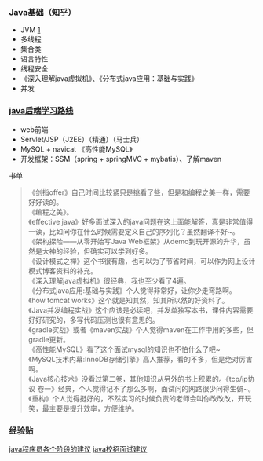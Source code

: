 ### Java基础（[知乎](https://www.zhihu.com/question/35466520)）
- JVM [1](http://www.importnew.com/23792.html)
- 多线程
- 集合类
- 语言特性
- 线程安全
- 《深入理解java虚拟机》、《分布式java应用：基础与实践》
- 并发 
### [java后端学习路线](https://www.zhihu.com/question/19992305)
- web前端
- Servlet/JSP（J2EE）（精通）（马士兵）
- MySQL + navicat 《高性能MySQL》
- 开发框架：SSM（spring + springMVC + mybatis）、了解maven

书单
> 《剑指offer》自己时间比较紧只是挑看了些，但是和编程之美一样，需要好好读的。  
> 《编程之美》。  
> 《effective java》好多面试深入的java问题在这上面能解答，真是非常值得一读，比如问你在什么时候需要定义自己的序列化？虽然翻译不好~。  
> 《架构探险——从零开始写Java Web框架》从demo到玩开源的升华，虽然是大神的经验，但确实可以学到好多。  
> 《设计模式之禅》这个书很有趣，也可以为了节省时间，可以作为网上设计模式博客资料的补充。  
> 《深入理解java虚拟机》很经典，我也至少看了4遍。  
> 《分布式java应用:基础与实践》个人觉得非常好，让你少走弯路啊。  
> 《how tomcat works》这个就是知其然，知其所以然的好资料了。  
> 《Java并发编程实战》这个应该是必读吧，并发单独写本书，课件内容需要好好研究的，多写代码压测也很有意思的。  
> 《gradle实战》或者《maven实战》个人觉得maven在工作中用的多些，但gradle更新。  
> 《高性能MySQL》看了这个面试mysql的知识也不怕什么了吧~  
> 《MySQL技术内幕:InnoDB存储引擎》高人推荐，看的不多，但是绝对厉害啊。  
> 《Java核心技术》没看过第二卷，其他知识从另外的书上积累的。《tcp/ip协议 卷一》经典，个人觉得记不了那么多啊，面试问的网路很少问得生僻~。《重构》个人觉得挺好的，不然实习的时候负责的老师会叫你改改改，开玩笑，最主要是提升效率，方便维护。

### 经验贴
[java程序员各个阶段的建议](http://www.cnblogs.com/zuoxiaolong/p/life51.html)
[java校招面试建议](https://zhuanlan.zhihu.com/p/29779039)
